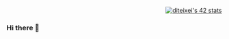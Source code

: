 <p align="right">
  <a href="https://github.com/oakoudad/badge42">
    <img src="https://badge.mediaplus.ma/kettlebells/diteixei?1337Badge=off&UM6P=off" alt="diteixei's 42 stats" />
  </a>
</p>

### Hi there 👋

<!--
**Sma0sh/Sma0sh** is a ✨ _special_ ✨ repository because its `README.md` (this file) appears on your GitHub profile.

Here are some ideas to get you started:

- 🔭 I’m currently working on ...
- 🌱 I’m currently learning ...
- 👯 I’m looking to collaborate on ...
- 🤔 I’m looking for help with ...
- 💬 Ask me about ...
- 📫 How to reach me: ...
- 😄 Pronouns: ...
- ⚡ Fun fact: ...
-->

